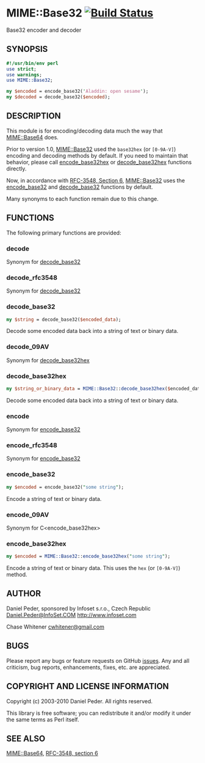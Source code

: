 # MIME::Base32 [![Build Status](https://travis-ci.org/genio/p5-mime-base32.svg?branch=master)](https://travis-ci.org/genio/p5-mime-base32)

Base32 encoder and decoder

## SYNOPSIS

```perl
#!/usr/bin/env perl
use strict;
use warnings;
use MIME::Base32;

my $encoded = encode_base32('Aladdin: open sesame');
my $decoded = decode_base32($encoded);
```

## DESCRIPTION

This module is for encoding/decoding data much the way that [MIME::Base64](https://metacpan.org/pod/MIME::Base64) does.

Prior to version 1.0, [MIME::Base32](https://github.com/genio/p5-mime-base32) used the ```base32hex``` (or ```[0-9A-V]```) encoding and decoding methods by default. If you need to maintain that behavior, please call [encode_base32hex](#encode_base32hex) or [decode_base32hex](#decode_base32hex) functions directly.

Now, in accordance with [RFC-3548, Section 6](https://tools.ietf.org/html/rfc3548#section-6),
[MIME::Base32](https://github.com/genio/p5-mime-base32) uses the [encode_base32](#encode_base32) and [decode_base32](#decode_base32) functions by default.

Many synonyms to each function remain due to this change.

## FUNCTIONS

The following primary functions are provided:

### decode

Synonym for [decode_base32](#decode_base32)

### decode_rfc3548

Synonym for [decode_base32](#decode_base32)

### decode_base32

```perl
my $string = decode_base32($encoded_data);
```

Decode some encoded data back into a string of text or binary data.

### decode_09AV

Synonym for [decode_base32hex](#decode_base32hex)

### decode_base32hex

```perl
my $string_or_binary_data = MIME::Base32::decode_base32hex($encoded_data);
```

Decode some encoded data back into a string of text or binary data.

### encode

Synonym for [encode_base32](#encode_base32)

### encode_rfc3548

Synonym for [encode_base32](#encode_base32)

### encode_base32

```perl
my $encoded = encode_base32("some string");
```

Encode a string of text or binary data.

### encode_09AV

Synonym for C<encode_base32hex>

### encode_base32hex

```perl
my $encoded = MIME::Base32::encode_base32hex("some string");
```

Encode a string of text or binary data. This uses the ```hex``` (or ```[0-9A-V]```) method.

## AUTHOR

Daniel Peder, sponsored by Infoset s.r.o., Czech Republic
<Daniel.Peder@InfoSet.COM> http://www.infoset.com

Chase Whitener <cwhitener@gmail.com>

## BUGS

Please report any bugs or feature requests on GitHub [issues](https://github.com/genio/p5-mime-base32/issues).
Any and all criticism, bug reports, enhancements, fixes, etc. are appreciated.

## COPYRIGHT AND LICENSE INFORMATION

Copyright (c) 2003-2010 Daniel Peder.  All rights reserved.

This library is free software; you can redistribute it and/or
modify it under the same terms as Perl itself.

## SEE ALSO

[MIME::Base64](https://metacpan.org/pod/MIME::Base64), [RFC-3548, section 6](https://tools.ietf.org/html/rfc3548#section-6)

